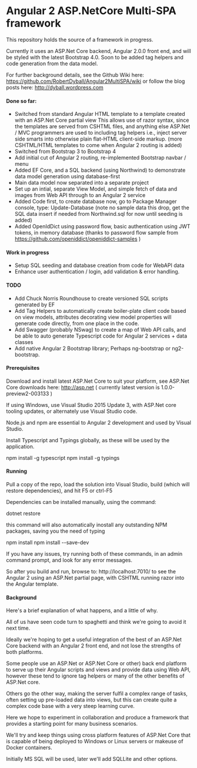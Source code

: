 # Angular 2 ASP.NetCore Multi-SPA framework

This repository holds the source of a framework in progress. 

Currently it uses an ASP.Net Core backend, Angular 2.0.0 front end, and will be styled with the latest Bootstrap 4.0.
Soon to be added tag helpers and code generation from the data model.


For further background details, see the Github Wiki here: https://github.com/RobertDyball/Angular2MultiSPA/wiki
or follow the blog posts here: http://dyball.wordpress.com

#### Done so far: 

- Switched from standard Angular HTML template to a template created with an ASP.Net Core partial view 
  This allows use of razor syntax, since the templates are served from CSHTML files, and anything else ASP.Net / MVC programmers are used to including tag helpers
  i.e., inject server side smarts into otherwise plain flat-HTML client-side markup.
  (more CSHTML/HTML templates to come when Angular 2 routing is added)
- Switched from Bootstrap 3 to Bootstrap 4
- Add initial cut of Angular 2 routing, re-implemented Bootstrap navbar / menu
- Added EF Core, and a SQL backend (using Northwind) to demonstrate data model generation using database-first
- Main data model now separated into a separate project
- Set up an intial, separate View Model, and simple fetch of data and images from Web API through to an Angular 2 service
- Added Code first, to create database now, go to Package Manager console, type: Update-Database
  (note no sample data this drop, get the SQL data insert if needed from Northwind.sql for now until seeding is added)
- Added OpenIdDict using password flow, basic authentication using JWT tokens, in memory database
  (thanks to password flow sample from https://github.com/openiddict/openiddict-samples )

#### Work in progress 
- Setup SQL seeding and database creation from code for WebAPI data
- Enhance user authentication / login, add validation & error handling.

#### TODO 

- Add Chuck Norris Roundhouse to create versioned SQL scripts generated by EF
- Add Tag Helpers to automatically create boiler-plate client code based on view models, attributes decorating view model properties will generate code directly, from one place in the code.
- Add Swagger (probably NSwag) to create a map of Web API calls, and be able to auto generate Typescript code for Angular 2 services + data classes
- Add native Angular 2 Bootstrap library; Perhaps ng-bootstrap or ng2-bootstrap.  

#### Prerequisites

Download and install latest ASP.Net Core to suit your platform, see ASP.Net Core downloads here: http://asp.net 
  ( currently latest version is 1.0.0-preview2-003133 )

If using Windows, use Visual Studio 2015 Update 3, with ASP.Net core tooling updates, 
or alternately use Visual Studio code.

Node.js and npm are essential to Angular 2 development and used by Visual Studio. 

Install Typescript and Typings globally, as these will be used by the application.

npm install -g typescript
npm install -g typings 
  

#### Running

Pull a copy of the repo, load the solution into Visual Studio, build (which will restore dependencies), and hit F5 or ctrl-F5

Dependencies can be installed manually, using the command:

dotnet restore

this command will also automatically inostall any outstanding NPM packages, saving you the need of typing

npm install
npm install --save-dev

If you have any issues, try running both of these commands, in an admin command prompt, and look for any error messages.

So after you build and run, browse to: http://localhost:7010/ to see the Angular 2 using an ASP.Net partial page, with CSHTML running razor into the Angular template.

#### Background

Here's a brief explanation of what happens, and a little of why.

All of us have seen code turn to spaghetti and think we're going to avoid it next time.

Ideally we're hoping to get a useful integration of the best of an ASP.Net Core backend with an Angular 2 front end, and not lose the strengths of both platforms. 

Some people use an ASP.Net or ASP.Net Core or other) back end platform to serve up their Angular scripts and views and provide data using Web API, however these tend to ignore tag helpers or many of the other benefits of ASP.Net core.

Others go the other way, making the server fulfil a complex range of tasks, often setting up pre-loaded data into views, but this can create quite a complex code base with a very steep learning curve.

Here we hope to experiment in collaboration and produce a framework that provides a starting point for many business scenarios.

We'll try and keep things using cross platform features of ASP.Net Core that is capable of being deployed to Windows or Linux servers or makeuse of Docker containers.

Initially MS SQL will be used, later we'll add SQLLite and other options.
